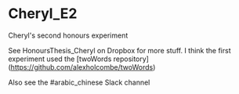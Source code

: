 # Cheryl_E2
Cheryl's second honours experiment

See HonoursThesis_Cheryl on Dropbox for more stuff. I think the first experiment used the [twoWords repository] (https://github.com/alexholcombe/twoWords)

Also see the #arabic_chinese Slack channel
